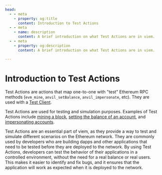 ```yaml
---
head:
  - - meta
    - property: og:title
      content: Introduction to Test Actions
  - - meta
    - name: description
      content: A brief introduction on what Test Actions are in viem.
  - - meta
    - property: og:description
      content: A brief introduction on what Test Actions are in viem.

---
```


# Introduction to Test Actions

Test Actions are actions that map one-to-one with "test" Ethereum RPC methods (`evm_mine`, `anvil_setBalance`, `anvil_impersonate`, etc). They are used with a [Test Client](/docs/clients/test).

Test Actions are used for testing and simulation purposes. Examples of Test Actions include [mining a block](/docs/actions/test/mine), [setting the balance of an account](/docs/actions/test/setBalance), and [impersonating accounts](/docs/actions/test/impersonateAccount).

Test Actions are an essential part of viem, as they provide a way to test and simulate different scenarios on the Ethereum network. They are commonly used by developers who are building dapps and other applications that need to be tested before they are deployed to the network. By using Test Actions, developers can test the behavior of their applications in a controlled environment, without the need for a real balance or real users. This makes it easier to identify and fix bugs, and it ensures that the application will work as expected when it is deployed to the network.